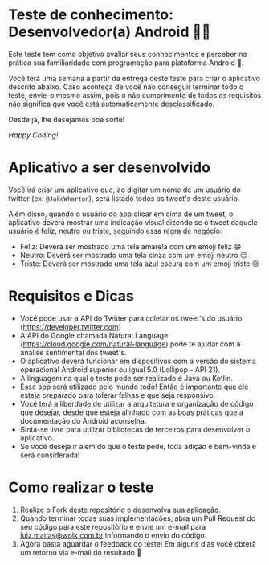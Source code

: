 # Teste de conhecimento: Desenvolvedor(a) Android 👨‍💻

Este teste tem como objetivo avaliar seus conhecimentos e perceber na prática sua familiaridade com programação para plataforma Android 📱.

Você terá uma semana a partir da entrega deste teste para criar o aplicativo descrito abaixo. Caso aconteça de você não conseguir terminar todo o teste, envie-o mesmo assim, pois o não cumprimento de todos os requisitos não significa que você está automaticamente desclassificado.

Desde já, lhe desejamos boa sorte!

*Happy Coding!*

# Aplicativo a ser desenvolvido

Você irá criar um aplicativo que, ao digitar um nome de um usuário do twitter (ex: `@JakeWharton`), será listado todos os tweet's deste usuário.

Além disso, quando o usuário do app clicar em cima de um tweet, o aplicativo deverá mostrar uma indicação visual dizendo se o tweet daquele usuário é feliz, neutro ou triste, seguindo essa regra de negócio:
* Feliz: Deverá ser mostrado uma tela amarela com um emoji feliz 😁
* Neutro: Deverá ser mostrado uma tela cinza com um emoji neutro 😐
* Triste: Deverá ser mostrado uma tela azul escura com um emoji triste 😔

# Requisitos e Dicas

* Você pode usar a API do Twitter para coletar os tweet's do usuário (https://developer.twitter.com)
* A API do Google chamada Natural Language (https://cloud.google.com/natural-language) pode te ajudar com a análise sentimental dos tweet's.
* O aplicativo deverá funcionar em dispositivos com a versão do sistema operacional Android superior ou igual 5.0 (Lollipop - API 21).
* A linguagem na qual o teste pode ser realizado é Java ou Kotlin.
* Esse app será utilizado pelo mundo todo! Então é importante que ele esteja preparado para tolerar falhas e que seja responsivo.
* Você terá a liberdade de utilizar a arquitetura e organização de código que desejar, desde que esteja alinhado com as boas práticas que a documentação do Android aconselha.
* Sinta-se livre para utilizar bibliotecas de terceiros para desenvolver o aplicativo.
* Se você deseja ir além do que o teste pede, toda adição é bem-vinda e será considerada!

# Como realizar o teste

1. Realize o Fork deste repositório e desenvolva sua aplicação.
2. Quando terminar todas suas implementações, abra um Pull Request do seu código para este repositório e envie um e-mail para luiz.matias@wolk.com.br informando o envio do código. 
3. Agora basta aguardar o feedback do teste! Em alguns dias você obterá um retorno via e-mail do resultado :tada:
